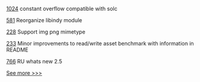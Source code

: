 
[1024](https://github.com/hyperledger/solang/pull/1024) constant overflow compatible with solc

[581](https://github.com/hyperledger/aries-vcx/pull/581) Reorganize libindy module

[228](https://github.com/hyperledger/aries-framework-dotnet/pull/228) Support img png mimetype

[233](https://github.com/hyperledger/caliper-benchmarks/pull/233) Minor improvements to read/write asset benchmark with information in README

[766](https://github.com/hyperledger/fabric-docs-i18n/pull/766) RU whats new 2.5


[See more >>>](https://start-here.hyperledger.org/pull-requests)
